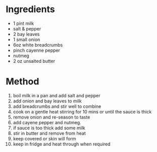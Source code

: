 # Ingredients

-   1 pint milk
-   salt & pepper
-   2 bay leaves
-   1 small onion
-   6oz white breadcrumbs
-   pinch cayenne pepper
-   nutmeg
-   2 oz unsalted butter

# Method

1.  boil milk in a pan and add salt and pepper
2.  add onion and bay leaves to milk
3.  add breadcrumbs and stir well to combine
4.  cook on a gentle heat stirring for 10 mins or until the sauce is thick
5.  remove onion and re-season to taste
6.  add cayene pepper and nutmeg.
7.  if sauce is too thick add some milk
8.  stir in butter and remove from heat
9.  keep covered or skin will form
10. keep in fridge and heat through when required

